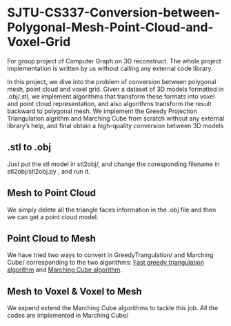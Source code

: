 # SJTU-CS337-Conversion-between-Polygonal-Mesh-Point-Cloud-and-Voxel-Grid
For group project of Computer Graph on 3D reconstruct. The whole project implementation is written by us without calling any external code library.

In this project, we dive into the problem of conversion between polygonal mesh, point cloud and voxel grid. Given a dataset
of 3D models formatted in .obj/.stl, we implement algorithms that transform these formats into voxel and point cloud representation, and
also algorithms transform the result backward to polygonal mesh. We implement the Greedy Projection Triangulation algrithm and
Marching Cube from scratch without any external library’s help, and final obtain a high-quality conversion between 3D models

##  .stl to .obj 
Just put the stl model in stl2obj/, and change the coresponding filename in stl2obj/stl2obj.py , and run it.

## Mesh to Point Cloud
We simply delete all the triangle faces information in the .obj file and then we can get a point cloud model.

## Point Cloud to Mesh
We have tried two ways to convert in GreedyTrangulation/ and Marching Cube/ corresponding to the two algorithms: [Fast greedy triangulation algorithm](https://www.sciencedirect.com/science/article/pii/S0925772197891493) and [Marching Cube algorithm](https://pdfs.semanticscholar.org/a30f/bdcf8cf49552c0a358a61a4906a9cee781dc.pdf).

## Mesh to Voxel & Voxel to Mesh
We expend extend the Marching Cube algorithms to tackle this job. All the codes are implemented in  Marching Cube/
